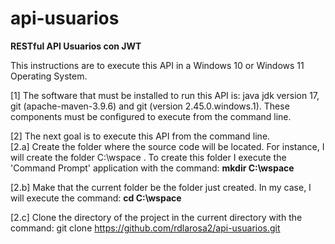# api-usuarios
<b>RESTful API Usuarios con JWT</b><p>
This instructions are to execute this API in a Windows 10 or Windows 11 Operating System.   

[1] The software that must be installed to run this API is: java jdk version 17, git (apache-maven-3.9.6) and git (version 2.45.0.windows.1).
These components must be configured to execute from the command line. 

[2] The next goal is to execute this API from the command line.  
[2.a] Create the folder where the source code will be located. For instance, I will create the folder C:\wspace . 
To create this folder I execute the 'Command Prompt' application with the command: <b>mkdir C:\wspace </b><br>

[2.b] Make that the current folder be the folder just created. In my case, I will execute the command: <b>cd C:\wspace</b>

[2.c] Clone the directory of the project in the current directory with the command: git clone https://github.com/rdlarosa2/api-usuarios.git      
